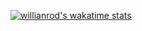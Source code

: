 [![willianrod's wakatime stats](https://github-readme-stats.vercel.app/api/wakatime?username=yuutan1017)](https://github.com/anuraghazra/github-readme-stats)
